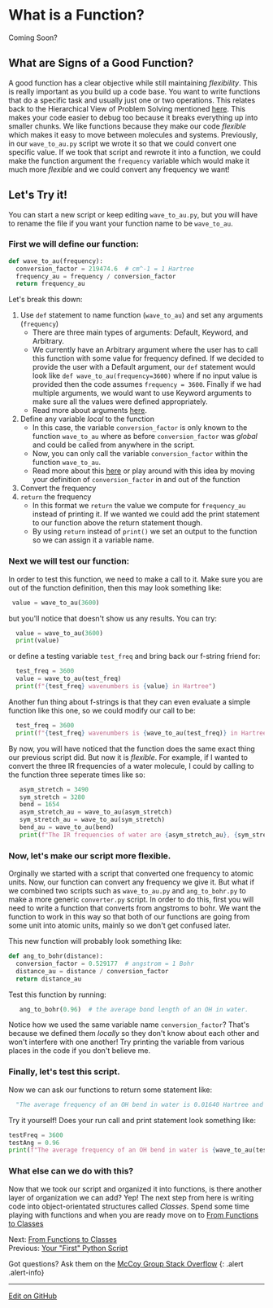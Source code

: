 # What is a Function?

Coming Soon?

## What are Signs of a Good Function?

A good function has a clear objective while still maintaining _flexibility_. This is really important as you build up a code base. You want to write functions that do a specific task and usually just one or two operations. This relates back to the Hierarchical View of Problem Solving mentioned [here](https://mccoygroup.github.io/References/References/Intro%20To%20Quantum/AHierarchicalViewOfProblemSolving.html). This makes your code easier to debug too because it breaks everything up into smaller chunks. We like functions because they make our code _flexible_ which makes it easy to move between molecules and systems. Previously, in our `wave_to_au.py` script we wrote it so that we could convert one specific value. If we took that script and rewrote it into a function, we could make the function argument the `frequency` variable which would make it much more _flexible_ and we could convert any frequency we want!  

## Let's Try it!

You can start a new script or keep editing `wave_to_au.py`, but you will have to rename the file if you want your function name to be `wave_to_au`. 

### First we will define our function: 

``` python
def wave_to_au(frequency):
  conversion_factor = 219474.6  # cm^-1 = 1 Hartree
  frequency_au = frequency / conversion_factor
  return frequency_au
```

Let's break this down: 
1. Use `def` statement to name function (`wave_to_au`) and set any arguments (`frequency`)
   * There are three main types of arguments: Default, Keyword, and Arbitrary.
   * We currently have an Arbitrary argument where the user has to call this function with some value for frequency defined. If we decided to provide the user with a Default argument, our `def` statement would look like `def wave_to_au(frequency=3600)` where if no input value is provided then the code assumes `frequency = 3600`. Finally if we had multiple arguments, we would want to use Keyword arguments to make sure all the values were defined appropriately.
   * Read more about arguments [here](https://data-flair.training/blogs/python-function-arguments/).
2. Define any variable _local_ to the function
   * In this case, the variable `conversion_factor` is only known to the function `wave_to_au` where as before `conversion_factor` was _global_ and could be called from anywhere in the script. 
   * Now, you can only call the variable `conversion_factor` within the function `wave_to_au`.
   * Read more about this [here](https://www.geeksforgeeks.org/global-local-variables-python/) or play around with this idea by moving your definition of `conversion_factor` in and out of the function
3. Convert the frequency
4. `return` the frequency
   * In this format we `return` the value we compute for `frequency_au` instead of printing it. If we wanted we could add the print statement to our function above the return statement though. 
   * By using `return` instead of `print()` we set an output to the function so we can assign it a variable name. 
   
### Next we will test our function: 

In order to test this function, we need to make a call to it. Make sure you are out of the function definition, then this may look something like:

```python
 value = wave_to_au(3600)
```

but you'll notice that doesn't show us any results. You can try:

```python
  value = wave_to_au(3600)
  print(value)
```

or define a testing variable `test_freq` and bring back our f-string friend for:

```python
  test_freq = 3600
  value = wave_to_au(test_freq)
  print(f"{test_freq} wavenumbers is {value} in Hartree")
```

Another fun thing about f-strings is that they can even evaluate a simple function like this one, so we could modify our call to be:

```python
  test_freq = 3600
  print(f"{test_freq} wavenumbers is {wave_to_au(test_freq)} in Hartree")
```

By now, you will have noticed that the function does the same exact thing our previous script did. But now it is _flexible_. For example, if I wanted to convert the three IR frequencies of a water molecule, I could by calling to the function three seperate times like so: 

```python
   asym_stretch = 3490
   sym_stretch = 3280
   bend = 1654
   asym_stretch_au = wave_to_au(asym_stretch)
   sym_stretch_au = wave_to_au(sym_stretch)
   bend_au = wave_to_au(bend)
   print(f"The IR frequencies of water are {asym_stretch_au}, {sym_stretch_au}, and {bend_au} in Hartree.")
```

### Now, let's make our script more flexible. 
Orginally we started with a script that converted one frequency to atomic units. Now, our function can convert any frequency we give it. But what if we combined two scripts such as `wave_to_au.py` and `ang_to_bohr.py` to make a more generic `converter.py` script. In order to do this, first you will need to write a function that converts from angstroms to bohr.  We want the function to work in this way so that both of our functions are going from some unit into atomic units, mainly so we don't get confused later.  

This new function will probably look something like:

``` python
def ang_to_bohr(distance):
  conversion_factor = 0.529177  # angstrom = 1 Bohr
  distance_au = distance / conversion_factor 
  return distance_au
```
Test this function by running: 
```python
   ang_to_bohr(0.96)  # the average bond length of an OH in water. 
```

Notice how we used the same variable name `conversion_factor`? That's because we defined them _locally_ so they don't know about each other and won't interfere with one another! Try printing the variable from various places in the code if you don't believe me. 

### Finally, let's test this script. 

Now we can ask our functions to return some statement like:

```python
  "The average frequency of an OH bend in water is 0.01640 Hartree and it has an average bond length of 1.81414 Bohr."
```

Try it yourself! Does your run call and print statement look something like:

```python
testFreq = 3600
testAng = 0.96
print(f"The average frequency of an OH bend in water is {wave_to_au(testFreq):.5f} Hartree and it has an average bond length of {ang_to_bohr(testAng):.5f} Bohr.")
```

### What else can we do with this?
Now that we took our script and organized it into functions, is there another layer of organization we can add? Yep! The next step from here is writing code into object-orientated structures called *Classes*. Spend some time playing with functions and when you are ready move on to [From Functions to Classes](FunctionsToClasses.md)

<span class="text-muted">Next:</span>
 [From Functions to Classes](FunctionsToClasses.md)<br/>
<span class="text-muted">Previous:</span>
 [Your "First" Python Script](FirstPythonScript.md)<br/>

Got questions? Ask them on the [McCoy Group Stack Overflow](https://stackoverflow.com/c/mccoygroup/questions/ask)
{: .alert .alert-info}

---
[Edit on GitHub <i class="fab fa-github" aria-hidden="true"></i>](https://github.com/McCoyGroup/References/edit/gh-pages/McCoy%20Group%20Code%20Academy/GettingStarted/FunctionsAndBeyond.md)
